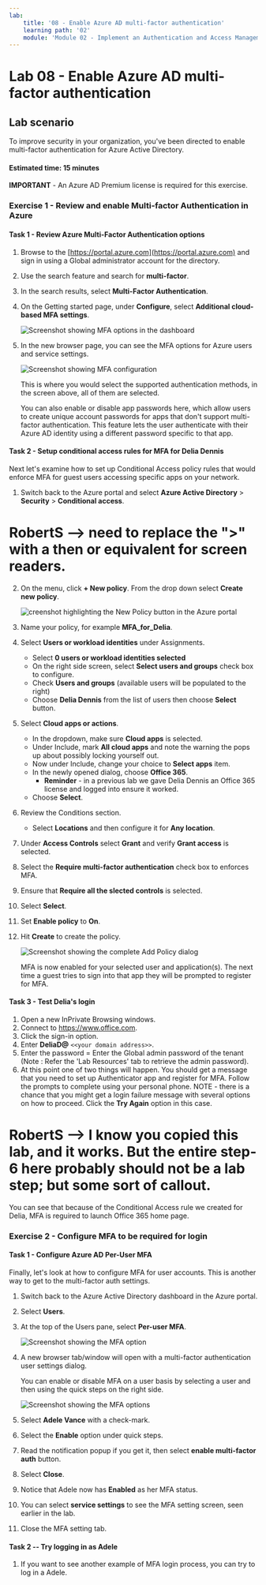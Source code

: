 ```yaml
---
lab:
    title: '08 - Enable Azure AD multi-factor authentication'
    learning path: '02'
    module: 'Module 02 - Implement an Authentication and Access Management Solution'
---
```


# Lab 08 - Enable Azure AD multi-factor authentication

## Lab scenario

To improve security in your organization, you've been directed to enable multi-factor authentication for Azure Active Directory.

#### Estimated time: 15 minutes

**IMPORTANT** - An Azure AD Premium license is required for this exercise.

### Exercise 1 - Review and enable Multi-factor Authentication in Azure

#### Task 1 - Review Azure Multi-Factor Authentication options

1. Browse to the [https://portal.azure.com](https://portal.azure.com) and sign in using a Global administrator account for the directory.

2. Use the search feature and search for **multi-factor**.

3. In the search results, select **Multi-Factor Authentication**.

4. On the Getting started page, under **Configure**, select **Additional cloud-based MFA settings**.

    ![Screenshot showing MFA options in the dashboard](./media/lp2-mod1-set-additional-mfa-settings.png)

5. In the new browser page, you can see the MFA options for Azure users and service settings.

    ![Screenshot showing MFA configuration](./media/lp2-mod1-mfa-settings.png)

    This is where you would select the supported authentication methods, in the screen above, all of them are selected.

    You can also enable or disable app passwords here, which allow users to create unique account passwords for apps that don't support multi-factor authentication. This feature lets the user authenticate with their Azure AD identity using a different password specific to that app.

#### Task 2 - Setup conditional access rules for MFA for Delia Dennis

Next let's examine how to set up Conditional Access policy rules that would enforce MFA for guest users accessing specific apps on your network.

1. Switch back to the Azure portal and select **Azure Active Directory** > **Security** > **Conditional access**.
# RobertS --> need to replace the ">" with a then or equivalent for screen readers.

2. On the menu, click **+ New policy**. From the drop down select **Create new policy**.

    ![creenshot highlighting the New Policy button in the Azure portal](./media/lp2-mod1-azure-ad-conditional-access-policy.png)

3. Name your policy, for example **MFA_for_Delia**.

4. Select **Users or workload identities** under Assignments.

    - Select **0 users or workload identities selected**  
    - On the right side screen, select **Select users and groups** check box to configure.
    - Check **Users and groups** (available users will be populated to the right)
    - Choose **Delia Dennis** from the list of users then choose **Select** button.

5. Select **Cloud apps or actions**.

    - In the dropdown, make sure **Cloud apps** is selected.
    - Under Include, mark **All cloud apps** and note the warning the pops up about possibly locking yourself out. 
    - Now under Include, change your choice to **Select apps** item.
    - In the newly opened dialog, choose **Office 365**.
        - **Reminder** - in a previous lab we gave Delia Dennis an Office 365 license and logged into ensure it worked.
    - Choose **Select**.

6. Review the Conditions section.

    - Select **Locations** and then configure it for **Any location**.

7. Under **Access Controls** select **Grant** and verify **Grant access** is selected.

8. Select the **Require multi-factor authentication** check box to enforces MFA.

9. Ensure that **Require all the slected controls** is selected.

10. Select **Select**.

11. Set **Enable policy** to **On**.

12. Hit **Create** to create the policy.

    ![Screenshot showing the complete Add Policy dialog](./media/lp2-mod1-conditional-access-new-policy-complete.png)

    MFA is now enabled for your selected user and application(s). The next time a guest tries to sign into that app they will be prompted to register for MFA.

#### Task 3 - Test Delia's login

1. Open a new InPrivate Browsing windows.
2. Connect to https://www.office.com.
3. Click the sign-in option.
4. Enter **DeliaD@** `<<your domain address>>`.
5. Enter the password = Enter the Global admin password of the tenant (Note : Refer the 'Lab Resources' tab to retrieve the admin password).
6. At this point one of two things will happen.  You should get a message that you need to set up Authenticator app and register for MFA.  Follow the prompts to complete using your personal phone.  NOTE - there is a chance that you might get a login failure message with several options on how to proceed.  Click the **Try Again** option in this case.
# RobertS --> I know you copied this lab, and it works.  But the entire step-6 here probably should not be a lab step; but some sort of callout.

You can see that because of the Conditional Access rule we created for Delia, MFA is reguired to launch Office 365 home page.

### Exercise 2 - Configure MFA to be required for login

#### Task 1 - Configure Azure AD Per-User MFA

Finally, let's look at how to configure MFA for user accounts. This is another way to get to the multi-factor auth settings.

1. Switch back to the Azure Active Directory dashboard in the Azure portal.

2. Select **Users**.

3. At the top of the Users pane, select **Per-user MFA**.

    ![Screenshot showing the MFA option](./media/lp2-mod1-users-mfa.png)

4. A new browser tab/window will open with a multi-factor authentication user settings dialog.

    You can enable or disable MFA on a user basis by selecting a user and then using the quick steps on the right side.

    ![Screenshot showing the MFA options](./media/lp2-mod1-mfa-service-settings-and-users.png)

5. Select **Adele Vance** with a check-mark.
6. Select the **Enable** option under quick steps.
7. Read the notification popup if you get it, then select **enable multi-factor auth** button.
8. Select **Close**.
9. Notice that Adele now has **Enabled** as her MFA status.
10. You can select **service settings** to see the MFA setting screen, seen earlier in the lab.
11. Close the MFA setting tab.

#### Task 2 -- Try logging in as Adele

1. If you want to see another example of MFA login process, you can try to log in a Adele.
